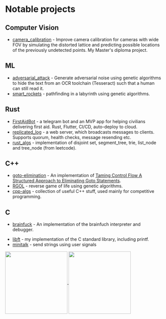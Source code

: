 # Notable projects
## Computer Vision
- [camera_calibration](https://github.com/anstadnik/camera_calibration) - Improve camera calibration for cameras with wide FOV by
simulating the distorted lattice and predicting possible locations of the
previously undetected points. My Master's diploma project.

## ML
- [adversarial_attack](https://github.com/anstadnik/adversarial_attack) - Generate adversarial noise using genetic algorithms to hide the text from an OCR toolchain (Tesseract) such that a human can still read it.
- [smart_rockets](https://github.com/anstadnik/smart_rockets) - pathfinding in a labyrinth using genetic algorithms.

## Rust
- [FirstAidBot](https://github.com/anstadnik/FirstAidBot/) - a telegram bot and an MVP app for helping civilians delivering first aid. Rust, Flutter, CI/CD, auto-deploy to cloud.
- [replicated_log](https://github.com/anstadnik/replicated_log) - a web server, which broadcasts messages to clients. Supports quorum, health checks, message resending etc.
- [rust_algs](https://github.com/anstadnik/rust_algs) - implementation of disjoint set, segment_tree, trie, list_node and tree_node (from leetcode).

## C++
- [goto-elimination](https://github.com/anstadnik/goto-elimination) - An implementation of [Taming Control Flow A Structured Approach to Eliminating Goto Statements](https://www.researchgate.net/publication/2609386_Taming_Control_Flow_A_Structured_Approach_to_Eliminating_Goto_Statements).
- [RGOL](https://github.com/anstadnik/RGOL) - reverse game of life using genetic algorithms.
- [cpp-algs](https://github.com/anstadnik/cpp_algs) - collection of useful C++
stuff, used mainly for competitive programming.

## C
- [brainfuck](https://github.com/anstadnik/brainfuck) - An implementation of the brainfuch interpreter and debugger.
<!-- [fdf](https://github.com/anstadnik/fdf) - TODO -->
<!-- [filler](https://github.com/anstadnik/filler) - TODO -->
<!-- [fillit](https://github.com/anstadnik/fillit) - TODO -->
<!-- [ft_printf](https://github.com/anstadnik/ft_printf) - my implementation of printf. Supports TODO -->
<!-- [get_next_line](https://github.com/anstadnik/get_next_line) - read lines from file. Doesn't jump, manages internal linked list -->
<!-- state. -->
<!-- [lem-in](https://github.com/anstadnik/lem-in) - TODO -->
- [libft](https://github.com/anstadnik/libft) - my implementation of the C standard library, including printf.
- [minitalk](https://github.com/anstadnik/minitalk) - send strings using user signals

<!-- # IDK -->
<!-- n-puzzle TODO -->

<a href="https://github.com/anuraghazra/github-readme-stats">
  <img height=200 align="center" src="https://github-readme-stats.vercel.app/api?username=anstadnik" />
</a>
<a href="https://github.com/anuraghazra/convoychat">
  <!-- <img height=200 align="center" src="https://github-readme-stats.vercel.app/api/top-langs?username=anstadnik&layout=compact&langs_count=10&card_width=320&size_weight=0&count_weight=1" /> -->
  <img height=200 align="center" src="https://github-readme-stats.vercel.app/api/top-langs?username=anstadnik&layout=compact&langs_count=10&card_width=320&hide=Jupyter%20Notebook,Matlab" />
</a>
